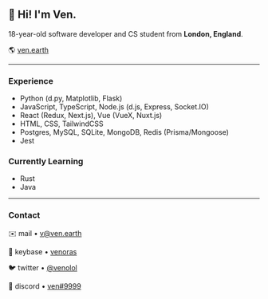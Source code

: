 ## 👋 **Hi! I'm Ven.**  

18-year-old software developer and CS student from **London, England**.

🌎 [ven.earth](https://ven.earth)

---

### Experience

- Python (d.py, Matplotlib, Flask) 
- JavaScript, TypeScript, Node.js (d.js, Express, Socket.IO)  
- React (Redux, Next.js), Vue (VueX, Nuxt.js)
- HTML, CSS, TailwindCSS
- Postgres, MySQL, SQLite, MongoDB, Redis (Prisma/Mongoose)
- Jest

### Currently Learning
- Rust
- Java

---

### Contact

✉️ mail • [v@ven.earth](mailto:v@ven.earth)  

🔑 keybase • [venoras](https://keybase.io/venoras)  

🐦 twitter • [@venolol](https://ven.earth/twitter)  

💬 discord • [ven#9999](https://ven.earth/discord)
